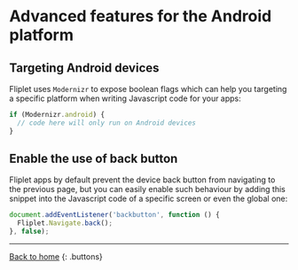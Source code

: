 # Advanced features for the Android platform

## Targeting Android devices 

Fliplet uses `Modernizr` to expose boolean flags which can help you targeting a specific platform when writing Javascript code for your apps:

```js
if (Modernizr.android) {
  // code here will only run on Android devices
}
```

## Enable the use of back button

Fliplet apps by default prevent the device back button from navigating to the previous page, but you can easily enable such behaviour by adding this snippet into the Javascript code of a specific screen or even the global one:

```js
document.addEventListener('backbutton', function () {
  Fliplet.Navigate.back();
}, false);
```

---

[Back to home](README.md)
{: .buttons}